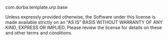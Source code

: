com.dorba.template.urp.base

Unless expressly provided otherwise, the Software under this license is made available strictly on an “AS IS” BASIS WITHOUT WARRANTY OF ANY KIND, EXPRESS OR IMPLIED. Please review the license for details on these and other terms and conditions.
